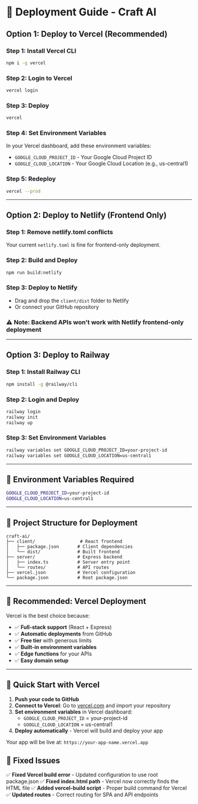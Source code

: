# 🚀 Deployment Guide - Craft AI

## **Option 1: Deploy to Vercel (Recommended)**

### **Step 1: Install Vercel CLI**
```bash
npm i -g vercel
```

### **Step 2: Login to Vercel**
```bash
vercel login
```

### **Step 3: Deploy**
```bash
vercel
```

### **Step 4: Set Environment Variables**
In your Vercel dashboard, add these environment variables:
- `GOOGLE_CLOUD_PROJECT_ID` - Your Google Cloud Project ID
- `GOOGLE_CLOUD_LOCATION` - Your Google Cloud Location (e.g., us-central1)

### **Step 5: Redeploy**
```bash
vercel --prod
```

---

## **Option 2: Deploy to Netlify (Frontend Only)**

### **Step 1: Remove netlify.toml conflicts**
Your current `netlify.toml` is fine for frontend-only deployment.

### **Step 2: Build and Deploy**
```bash
npm run build:netlify
```

### **Step 3: Deploy to Netlify**
- Drag and drop the `client/dist` folder to Netlify
- Or connect your GitHub repository

### **⚠️ Note: Backend APIs won't work with Netlify frontend-only deployment**

---

## **Option 3: Deploy to Railway**

### **Step 1: Install Railway CLI**
```bash
npm install -g @railway/cli
```

### **Step 2: Login and Deploy**
```bash
railway login
railway init
railway up
```

### **Step 3: Set Environment Variables**
```bash
railway variables set GOOGLE_CLOUD_PROJECT_ID=your-project-id
railway variables set GOOGLE_CLOUD_LOCATION=us-central1
```

---

## **🔧 Environment Variables Required**

```bash
GOOGLE_CLOUD_PROJECT_ID=your-project-id
GOOGLE_CLOUD_LOCATION=us-central1
```

---

## **📁 Project Structure for Deployment**

```
craft-ai/
├── client/                 # React frontend
│   ├── package.json       # Client dependencies
│   └── dist/              # Built frontend
├── server/                # Express backend
│   ├── index.ts           # Server entry point
│   └── routes/            # API routes
├── vercel.json            # Vercel configuration
└── package.json           # Root package.json
```

---

## **🎯 Recommended: Vercel Deployment**

Vercel is the best choice because:
- ✅ **Full-stack support** (React + Express)
- ✅ **Automatic deployments** from GitHub
- ✅ **Free tier** with generous limits
- ✅ **Built-in environment variables**
- ✅ **Edge functions** for your APIs
- ✅ **Easy domain setup**

---

## **🚀 Quick Start with Vercel**

1. **Push your code to GitHub**
2. **Connect to Vercel**: Go to [vercel.com](https://vercel.com) and import your repository
3. **Set environment variables** in Vercel dashboard:
   - `GOOGLE_CLOUD_PROJECT_ID` = your-project-id
   - `GOOGLE_CLOUD_LOCATION` = us-central1
4. **Deploy automatically** - Vercel will build and deploy your app

Your app will be live at: `https://your-app-name.vercel.app`

## **🔧 Fixed Issues**

✅ **Fixed Vercel build error** - Updated configuration to use root package.json
✅ **Fixed index.html path** - Vercel now correctly finds the HTML file
✅ **Added vercel-build script** - Proper build command for Vercel
✅ **Updated routes** - Correct routing for SPA and API endpoints
